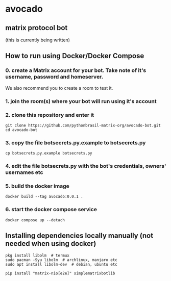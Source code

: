 # avocado

## matrix protocol bot

(this is currently being written)

## How to run using Docker/Docker Compose

### 0. create a Matrix account for your bot. Take note of it's username, password and homeserver.

We also recommend you to create a room to test it.

### 1. join the room(s) where your bot will run using it's account

### 2. clone this repository and enter it

```
git clone https://github.com/pythonbrasil-matrix-org/avocado-bot.git
cd avocado-bot
```

### 3. copy the file botsecrets.py.example to botsecrets.py

```
cp botsecrets.py.example botsecrets.py
```

### 4. edit the file botsecrets.py with the bot's credentials, owners' usernames etc

### 5. build the docker image

```
docker build --tag avocado:0.0.1 .
```

### 6. start the docker compose service

```
docker compose up --detach
```

## Installing dependencies locally manually (not needed when using docker)

```
pkg install libolm  # termux
sudo pacman -Syu libolm  # archlinux, manjaro etc
sudo apt install libolm-dev  # debian, ubuntu etc
```

```
pip install "matrix-nio[e2e]" simplematrixbotlib
```

